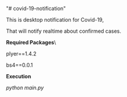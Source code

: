 "# covid-19-notification" 

This is desktop notification for Covid-19,

That will notify realtime about confirmed cases.

**Required Packages**\

plyer==1.4.2

bs4==0.0.1

**Execution**

_python main.py_